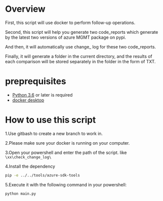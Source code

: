# Overview
First, this script will use docker to perform follow-up operations. 

Second, this script will help you generate two code_reports which generate by the latest two versions of azure MGMT package on pypi.

And then, it will automatically use change_ log for these two code_reports.

Finally, it will generate a folder in the current directory, and the results of each comparison will be stored separately in the folder in the form of TXT.

# preprequisites
- [Python 3.6](https://www.python.org/downloads/windows/) or later is required
- [docker desktop](https://www.docker.com/get-started/)

# How to use this script
1.Use gitbash to create a new branch to work in.

2.Please make sure your docker is running on your computer.

3.Open your powershell and enter the path of the script. like `\xx\check_change_log\`

4.Install the dependency
```bash
pip -e ../../tools/azure-sdk-tools
```

5.Execute it with the following command in your powershell:
```
python main.py
```
